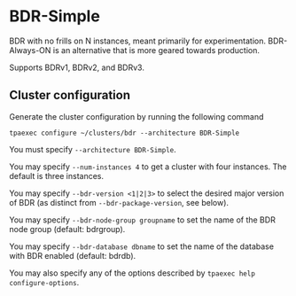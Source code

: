 BDR-Simple
==========

BDR with no frills on N instances, meant primarily for experimentation.
BDR-Always-ON is an alternative that is more geared towards production.

Supports BDRv1, BDRv2, and BDRv3.

Cluster configuration
---------------------

Generate the cluster configuration by running the following command

```
tpaexec configure ~/clusters/bdr --architecture BDR-Simple
```

You must specify ``--architecture BDR-Simple``.

You may specify ``--num-instances 4`` to get a cluster with four
instances. The default is three instances.

You may specify ``--bdr-version <1|2|3>`` to select the desired major
version of BDR (as distinct from ``--bdr-package-version``, see below).

You may specify ``--bdr-node-group groupname`` to set the name of the
BDR node group (default: bdrgroup).

You may specify ``--bdr-database dbname`` to set the name of the
database with BDR enabled (default: bdrdb).

You may also specify any of the options described by
``tpaexec help configure-options``.
